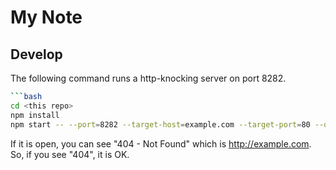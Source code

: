 # My Note

## Develop

The following command runs a http-knocking server on port 8282.

```bash
```bash
cd <this repo>
npm install
npm start -- --port=8282 --target-host=example.com --target-port=80 --open-knocking="/alpha,/foxtrot,/lima"
```

If it is open, you can see "404 - Not Found" which is <http://example.com>. So, if you see "404", it is OK.
